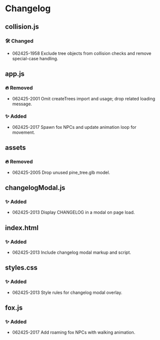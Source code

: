 # Changelog

## collision.js
### 🛠 Changed
- 062425-1958 Exclude tree objects from collision checks and remove special-case handling.

## app.js
### 🔥 Removed
- 062425-2001 Omit createTrees import and usage; drop related loading message.

### ✨ Added
- 062425-2017 Spawn fox NPCs and update animation loop for movement.

## assets
### 🔥 Removed
- 062425-2005 Drop unused pine_tree.glb model.

## changelogModal.js
### ✨ Added
- 062425-2013 Display CHANGELOG in a modal on page load.

## index.html
### ✨ Added
- 062425-2013 Include changelog modal markup and script.

## styles.css
### ✨ Added
- 062425-2013 Style rules for changelog modal overlay.

## fox.js
### ✨ Added
- 062425-2017 Add roaming fox NPCs with walking animation.

